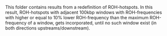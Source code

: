 This folder contains results from a redefinition of ROH-hotspots. In this result, ROH-hotspots with adjacent 100kbp windows with ROH-frequencies with higher or equal to 10% lower ROH-frequency than the maximum ROH-frequency of a window, gets incorporated, until no such window exist (in both directions upstreams/downstream).